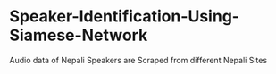 # Speaker-Identification-Using-Siamese-Network

Audio data of Nepali Speakers are Scraped from different Nepali Sites
